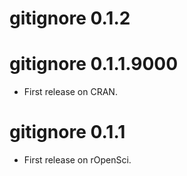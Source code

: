 # gitignore 0.1.2

# gitignore 0.1.1.9000

* First release on CRAN.

# gitignore 0.1.1

* First release on rOpenSci.
